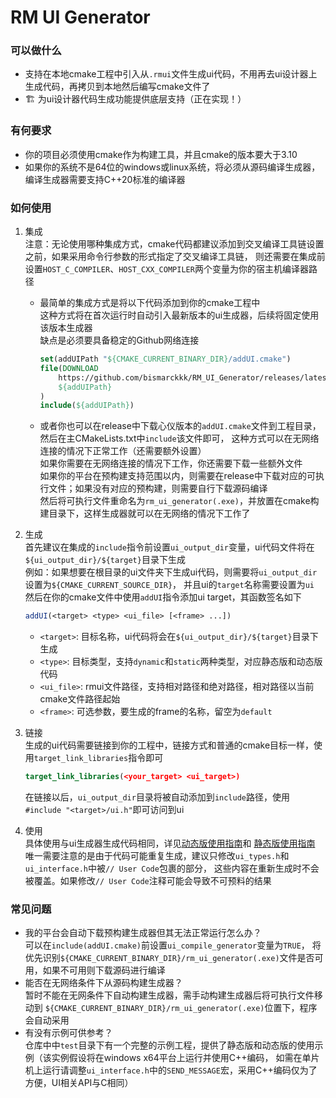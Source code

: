 # RM UI Generator
### 可以做什么
* 支持在本地cmake工程中引入从`.rmui`文件生成ui代码，不用再去ui设计器上生成代码，再拷贝到本地然后编写cmake文件了
* 🏗 为ui设计器代码生成功能提供底层支持（正在实现！）
### 有何要求
* 你的项目必须使用cmake作为构建工具，并且cmake的版本要大于3.10
* 如果你的系统不是64位的windows或linux系统，将必须从源码编译生成器，编译生成器需要支持C++20标准的编译器
### 如何使用
1. 集成  
   注意：无论使用哪种集成方式，cmake代码都建议添加到交叉编译工具链设置之前，如果采用命令行参数的形式指定了交叉编译工具链，
   则还需要在集成前设置`HOST_C_COMPILER`、`HOST_CXX_COMPILER`两个变量为你的宿主机编译器路径  
   * 最简单的集成方式是将以下代码添加到你的cmake工程中  
     这种方式将在首次运行时自动引入最新版本的ui生成器，后续将固定使用该版本生成器  
     缺点是必须要具备稳定的Github网络连接
     ```cmake
     set(addUIPath "${CMAKE_CURRENT_BINARY_DIR}/addUI.cmake")
     file(DOWNLOAD
         https://github.com/bismarckkk/RM_UI_Generator/releases/latest/download/addUI.cmake
         ${addUIPath}
     )
     include(${addUIPath})
     ```
   * 或者你也可以在release中下载心仪版本的`addUI.cmake`文件到工程目录，然后在主CMakeLists.txt中`include`该文件即可，
     这种方式可以在无网络连接的情况下正常工作（还需要额外设置）  
     如果你需要在无网络连接的情况下工作，你还需要下载一些额外文件  
     如果你的平台在预构建支持范围以内，则需要在release中下载对应的可执行文件；如果没有对应的预构建，则需要自行下载源码编译  
     然后将可执行文件重命名为`rm_ui_generator(.exe)`，并放置在cmake构建目录下，这样生成器就可以在无网络的情况下工作了  
   
2. 生成  
    首先建议在集成的`include`指令前设置`ui_output_dir`变量，ui代码文件将在`${ui_output_dir}/${target}`目录下生成  
    例如：如果想要在根目录的ui文件夹下生成ui代码，则需要将`ui_output_dir`设置为`${CMAKE_CURRENT_SOURCE_DIR}`，
    并且ui的`target`名称需要设置为`ui`  
    然后在你的cmake文件中使用`addUI`指令添加ui target，其函数签名如下
    ```cmake
    addUI(<target> <type> <ui_file> [<frame> ...])
    ```
    * `<target>`: 目标名称，ui代码将会在`${ui_output_dir}/${target}`目录下生成
    * `<type>`: 目标类型，支持`dynamic`和`static`两种类型，对应静态版和动态版代码
    * `<ui_file>`: rmui文件路径，支持相对路径和绝对路径，相对路径以当前cmake文件路径起始
    * `<frame>`: 可选参数，要生成的frame的名称，留空为`default`
3. 链接  
    生成的ui代码需要链接到你的工程中，链接方式和普通的cmake目标一样，使用`target_link_libraries`指令即可
    ```cmake
    target_link_libraries(<your_target> <ui_target>)
    ```
    在链接以后，`ui_output_dir`目录将被自动添加到`include`路径，使用`#include "<target>/ui.h"`即可访问到ui
4. 使用  
    具体使用与ui生成器生成代码相同，详见[动态版使用指南](https://bbs.robomaster.com/article/580951)和
    [静态版使用指南](https://bbs.robomaster.com/article/558118)  
    唯一需要注意的是由于代码可能重复生成，建议只修改`ui_types.h`和`ui_interface.h`中被`// User Code`包裹的部分，
    这些内容在重新生成时不会被覆盖。如果修改`// User Code`注释可能会导致不可预料的结果

### 常见问题
* 我的平台会自动下载预构建生成器但其无法正常运行怎么办？  
  可以在`include(addUI.cmake)`前设置`ui_compile_generator`变量为`TRUE`，
  将优先识别`${CMAKE_CURRENT_BINARY_DIR}/rm_ui_generator(.exe)`文件是否可用，如果不可用则下载源码进行编译
* 能否在无网络条件下从源码构建生成器？  
  暂时不能在无网条件下自动构建生成器，需手动构建生成器后将可执行文件移动到
  `${CMAKE_CURRENT_BINARY_DIR}/rm_ui_generator(.exe)`位置下，程序会自动采用
* 有没有示例可供参考？  
  仓库中中`test`目录下有一个完整的示例工程，提供了静态版和动态版的使用示例（该实例假设将在windows x64平台上运行并使用C++编码，
  如需在单片机上运行请调整`ui_interface.h`中的`SEND_MESSAGE`宏，采用C++编码仅为了方便，UI相关API与C相同）